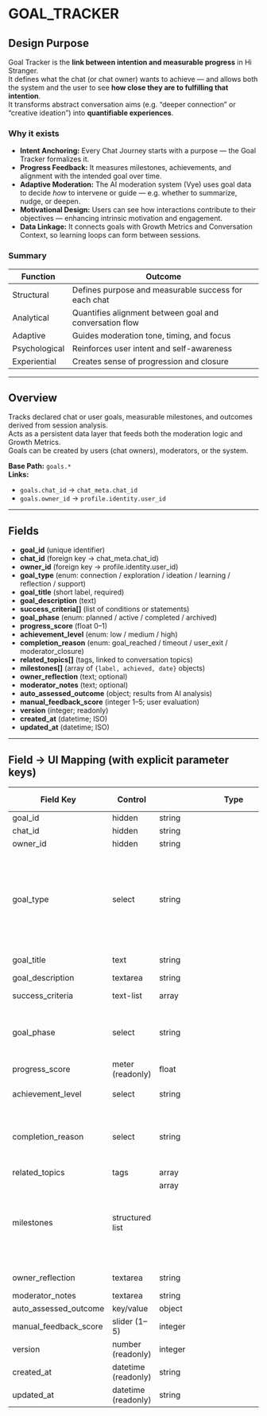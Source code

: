 # GOAL_TRACKER

## Design Purpose
Goal Tracker is the **link between intention and measurable progress** in Hi Stranger.  
It defines what the chat (or chat owner) wants to achieve — and allows both the system and the user to see **how close they are to fulfilling that intention**.  
It transforms abstract conversation aims (e.g. “deeper connection” or “creative ideation”) into **quantifiable experiences**.

### Why it exists
- **Intent Anchoring:** Every Chat Journey starts with a purpose — the Goal Tracker formalizes it.  
- **Progress Feedback:** It measures milestones, achievements, and alignment with the intended goal over time.  
- **Adaptive Moderation:** The AI moderation system (Vye) uses goal data to decide *how* to intervene or guide — e.g. whether to summarize, nudge, or deepen.  
- **Motivational Design:** Users can see how interactions contribute to their objectives — enhancing intrinsic motivation and engagement.  
- **Data Linkage:** It connects goals with Growth Metrics and Conversation Context, so learning loops can form between sessions.

### Summary
| Function | Outcome |
|-----------|----------|
| Structural | Defines purpose and measurable success for each chat |
| Analytical | Quantifies alignment between goal and conversation flow |
| Adaptive | Guides moderation tone, timing, and focus |
| Psychological | Reinforces user intent and self-awareness |
| Experiential | Creates sense of progression and closure |

---

## Overview
Tracks declared chat or user goals, measurable milestones, and outcomes derived from session analysis.  
Acts as a persistent data layer that feeds both the moderation logic and Growth Metrics.  
Goals can be created by users (chat owners), moderators, or the system.

**Base Path:** `goals.*`  
**Links:**  
- `goals.chat_id` → `chat_meta.chat_id`  
- `goals.owner_id` → `profile.identity.user_id`

---

## Fields
- **goal_id** (unique identifier)
- **chat_id** (foreign key → chat_meta.chat_id)
- **owner_id** (foreign key → profile.identity.user_id)
- **goal_type** (enum: connection / exploration / ideation / learning / reflection / support)
- **goal_title** (short label, required)
- **goal_description** (text)
- **success_criteria[]** (list of conditions or statements)
- **goal_phase** (enum: planned / active / completed / archived)
- **progress_score** (float 0–1)
- **achievement_level** (enum: low / medium / high)
- **completion_reason** (enum: goal_reached / timeout / user_exit / moderator_closure)
- **related_topics[]** (tags, linked to conversation topics)
- **milestones[]** (array of `{label, achieved, date}` objects)
- **owner_reflection** (text; optional)
- **moderator_notes** (text; optional)
- **auto_assessed_outcome** (object; results from AI analysis)
- **manual_feedback_score** (integer 1–5; user evaluation)
- **version** (integer; readonly)
- **created_at** (datetime; ISO)
- **updated_at** (datetime; ISO)

---

## Field → UI Mapping (with explicit parameter keys)

| Field Key | Control | Type | Req. | Storage Path | Options / Enum (key = label) |
|---|---|---|:--:|---|---|
| goal_id | hidden | string | ✓ | goals.goal_id | — |
| chat_id | hidden | string | ✓ | goals.chat_id | — |
| owner_id | hidden | string | ✓ | goals.owner_id | — |
| goal_type | select | string | ✓ | goals.goal_type | `connection = "Connection"<br>exploration = "Exploration"<br>ideation = "Ideation"<br>learning = "Learning"<br>reflection = "Reflection"<br>support = "Support"` |
| goal_title | text | string | ✓ | goals.goal_title | short user-defined label |
| goal_description | textarea | string | — | goals.goal_description | — |
| success_criteria | text-list | array<string> | — | goals.success_criteria | user-defined or template |
| goal_phase | select | string | ✓ | goals.goal_phase | `planned = "Planned"<br>active = "Active"<br>completed = "Completed"<br>archived = "Archived"` |
| progress_score | meter (readonly) | float | — | goals.progress_score | 0.0–1.0 |
| achievement_level | select | string | — | goals.achievement_level | `low = "Low"<br>medium = "Medium"<br>high = "High"` |
| completion_reason | select | string | — | goals.completion_reason | `goal_reached = "Goal reached"<br>timeout = "Timeout"<br>user_exit = "User exited"<br>moderator_closure = "Moderator closed"` |
| related_topics | tags | array<string> | — | goals.related_topics | topic tags |
| milestones | structured list | array<object> | — | goals.milestones | `{label, achieved, date}` |
| owner_reflection | textarea | string | — | goals.owner_reflection | Owner’s closing reflection |
| moderator_notes | textarea | string | — | goals.moderator_notes | Internal notes |
| auto_assessed_outcome | key/value | object | — | goals.auto_assessed_outcome | AI-generated metrics |
| manual_feedback_score | slider (1–5) | integer | — | goals.manual_feedback_score | user-evaluated satisfaction |
| version | number (readonly) | integer | — | goals.version | — |
| created_at | datetime (readonly) | string | — | goals.created_at | ISO |
| updated_at | datetime (readonly) | string | — | goals.updated_at | ISO |